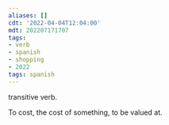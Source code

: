 ```yaml
---
aliases: []
cdt: '2022-04-04T12:04:00'
mdt: 202207171707
tags:
- verb
- spanish
- shopping
- 2022
tags: spanish
---
```


transitive verb.

To cost, the cost of something, to be valued at.